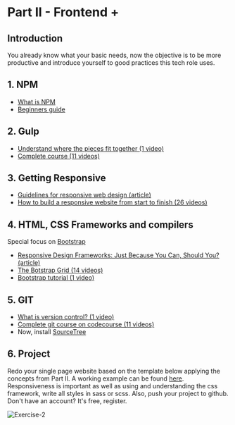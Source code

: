 # Part II - Frontend +

## Introduction

You already know what your basic needs, now the objective is to be more productive and introduce yourself to good practices this tech role uses.

## 1. NPM

- [What is NPM](https://docs.npmjs.com/getting-started/what-is-npm)
- [Beginners guide](http://www.sitepoint.com/beginners-guide-node-package-manager/)

## 2. Gulp

- [Understand where the pieces fit together (1 video)](https://youtu.be/LmdT2zhFmn4)
- [Complete course (11 videos)](https://www.youtube.com/playlist?list=PLLnpHn493BHE2RsdyUNpbiVn-cfuV7Fos)

## 3. Getting Responsive

- [Guidelines for responsive web design (article)](https://www.smashingmagazine.com/2011/01/guidelines-for-responsive-web-design/)
- [How to build a responsive website from start to finish (26 videos)](https://www.youtube.com/playlist?list=PLqGj3iMvMa4KQZUkRjfwMmTq_f1fbxerI)

## 4. HTML, CSS Frameworks and compilers

Special focus on [Bootstrap](http://getbootstrap.com/)

- [Responsive Design Frameworks: Just Because You Can, Should You? (article)](https://www.smashingmagazine.com/2014/02/responsive-design-frameworks-just-because-you-can-should-you/)
- [The Botstrap Grid (14 videos)](https://www.youtube.com/playlist?list=PLqGj3iMvMa4IPwMW-sSXn1Q_pVu5tUMCw)
- [Bootstrap tutorial (1 video)](https://youtu.be/gqOEoUR5RHg)

## 5. GIT

- [What is version control? (1 video)](https://git-scm.com/video/what-is-version-control)
- [Complete git course on codecourse (11 videos)](https://www.youtube.com/playlist?list=PLfdtiltiRHWFEbt9V04NrbmksLV4Pdf3j)
- Now, install [SourceTree](https://www.sourcetreeapp.com/)

## 6. Project

Redo your single page website based on the template below applying the concepts from Part II. A working example can be found [here](https://p.w3layouts.com/demos/anhiora/web/).
Responsiveness is important as well as using and understanding the css framework, write all styles in sass or scss.
Also, push your project to github. Don't have an account? It's free, register.

![Exercise-2][exercise-2]

[exercise-2]: /img/exercise-1.png "Exercise 2"
